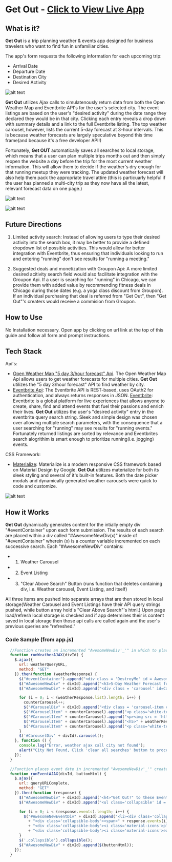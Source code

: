 # Get Out - [Click to View Live App](https://nicholas-schaefer.github.io/getout)

## What is it?

**Get Out** is a trip planning weather & events app designed for business travelers who want to find fun in unfamiliar cities. 

The app's form requests the following information for each upcoming trip:
* Arrival Date
* Departure Date
* Destination City
* Desired Activity

![alt text](/assets/images/user-guide-images/form-inputs.jpg "form-inputs")


**Get Out** utilizes Ajax calls to simulatenously return data from both the Open Weather Map and Eventbrite API's for the user's selected city. The event listings are based on the user's "desired activity" during the date range they declared they would be in that city. Clicking each entry reveals a drop down with summary details and a link to the full Eventbrite listing. The top weather carousel, however, lists the current 5-day forecast at 3-hour intervals. This is because weather forecasts are largely speculative beyond this time frame(and because it's a free developer API!) 

Fortunately, **Get OUT** automatically saves all searches to local storage, which means that a user can plan multiple trips months out and then simply reopen the website a day before the trip for the most current weather information. This will allow them to decide if the weather's dry enough for that running meetup they were tracking. The updated weather forecast will also help them pack the appropriate travel attire (this is particuarly helpful if the user has planned a multi-city trip as they now have all the latest, relevant forecast data on one page.)

![alt text](/assets/images/user-guide-images/search-results.jpg "search-results")

![alt text](/assets/images/user-guide-images/expanded-event.jpg "expanded-event")

## Future Directions
1. Limited activity search:
Instead of allowing users to type their desired activity into the search box, it may be better to provide a defined dropdown list of possible activities. This would allow for better integration with Eventbrite, thus ensuring that individuals looking to run and entering "running" don't see results for "running a meeting."

2. Suggested deals and monetization with Groupon Api:
A more limited desired acitivity search field would also facilitate integration with the Groupon Api. If a user is searching for "running" in Chicago, we can provide them with added value by recommending fitness deals in Chicago during those dates (e.g. a yoga class discount from Groupon). If an individual purchasing that deal is referred from "Get Out", then "Get Out"'s creaters would receive a commision from Groupon.

## How to Use
No Installation necessary. Open app by clicking on url link at the top of this guide and follow all form and prompt instructions.

## Tech Stack
Api's:
* [Open Weather Map "5 day 3/hour forecast" Api](https://openweathermap.org/forecast5). The Open Weather Map Api allows users to get weather forecasts for multiple cities. **Get Out** utilizes the "5 day 3/hour forecast" API to find weather by city.
* [Eventbrite Api](https://www.eventbrite.com/platform/api): The Eventbrite API is REST-based, uses OAuth2 for authentication, and always returns responses in JSON. [Eventbrite](https://www.eventbrite.com/): Eventbrite is a global platform for live experiences that allows anyone to create, share, find and attend events that fuel their passions and enrich their lives.  **Get Out** utilizes the user's "desired activity" entry in the eventbrite query search string. Sleek and simple design was chosen over allowing multiple search parameters, with the consequence that a user searching for "running" may see results for "running events." Fortunately returned listings are sorted by relevance and Eventbrites search alogrithim is smart enough to prioritize running(i.e. jogging) events.

CSS Framework:
* [Materialize](https://materializecss.com/): Materialize is a modern responsive CSS framework based on Material Design by Google. **Get Out** utilizes materialize for both its sleek styling and several of it's built-in features. Both the date picker modals and dynamically generated weather carousels were quick to code and customize.

![alt text](/assets/images/user-guide-images/datepicker-modal.jpg "datepicker-modal")

## How it Works
**Get Out** dynamically generates content for the intially empty div "#eventContainer" upon each form submission. The results of each search are placed within a div called "#AwesomeNewDiv(x)" inside of "#eventContainer" wherein (x) is a counter variable incremented on each successive search. Each "#AwesomeNewDiv" contains:
* 1. Weather Carousel
* 2. Event Listing
* 3. "Clear Above Search" Button (runs function that deletes containing div, i.e. Weather carousel, Event Listing, and itself)

All three items are pushed into separate arrays that are then stored in local storage(Weather Carousel and Event Listings have their API query strings pushed, while button array hold's "Clear Above Search"'s html.) Upon page load/refresh local storage is checked and if app determines their is content saved in local storage then those api calls are called again and the user's previous queries are "refreshed." 

### Code Sample (from app.js)

```js
  //Function creates an incremented "AwesomeNewDiv'_'" in which to place query weather results
  function runWeatherAJAX(divId) {
    $.ajax({
      url: weatherQueryURL,
      method: "GET"
    }).then(function (weatherResponse) {
      $("#eventContainer").append("<div class = 'DestroyMe' id = AwesomeNewDiv" + divId + ">");
      $("#AwesomeNewDiv" + divId).append("<h3>5-Day Weather Forecast for " + weatherResponse.city.name + "</h3>");
      $("#AwesomeNewDiv" + divId).append("<div class = 'carousel' id=CarouselDiv" + divId + ">");

      for (i = 0; i < (weatherResponse.list).length; i++) {
        counterCarousel++;
        $("#CarouselDiv" + divId).append("<div class = 'carousel-item cyan white-text' href='#' id=CarouselItem" + counterCarousel + ">");
        $("#CarouselItem" + counterCarousel).append("<p class='white-text'>" + weatherResponse.list[i].dt_txt + "</p>");
        $("#CarouselItem" + counterCarousel).append("<p><img src = 'https://openweathermap.org/img/w/" + weatherResponse.list[i].weather[0].icon + ".png' class='floatLeft' alt='WeatherIcon'></p>");
        $("#CarouselItem" + counterCarousel).append("<h5>" + weatherResponse.list[i].weather[0].description + "</h5>");
        $("#CarouselItem" + counterCarousel).append("<p class='white-text'>Temp= " + weatherResponse.list[i].main.temp + "°F</p>");
      }
      $('#CarouselDiv' + divId).carousel();
    }, function () {
      console.log("Error, weather ajax call city not found");
      alert("City Not Found, Click 'clear all searches' button to proceed");
    });
  }

  //Function places event date in incremented "AwesomeNewDiv'_'" created via runWeatherAJAX().
  function runEventAJAX(divId, buttonHtml) {
    $.ajax({
      url: queryURLComplete,
      method: "GET"
    }).then(function (response) {
      $("#AwesomeNewDiv" + divId).append('<h4>"Get Out!" to these Events during your trip</h4>');
      $("#AwesomeNewDiv" + divId).append("<ul class='collapsible' id = AwesomeNewEventDiv" + divId + ">");

      for (i = 0; i < (response.events).length; i++) {
        $("#AwesomeNewEventDiv" + divId).append("<li><div class='collapsible-header'><i class='material-icons'>expand_more</i>" + response.events[i].start.local + " " + response.events[i].name.text + "</div>"
          + "<div class='collapsible-body'><span>" + response.events[i].description.text + "</span></div>"
          + "<div class='collapsible-body'><i class='material-icons'>place</i><span>" + response.events[i].venue.name + ": " + response.events[i].venue.address.localized_address_display + "</span></div>"
          + "<div class='collapsible-body'><i class='material-icons'>exit_to_app</i><span><a href='" + response.events[i].url + "'target=_blank>View Full Eventbrite Listing</span></div></li>");
      }
      $('.collapsible').collapsible();
      $("#AwesomeNewDiv" + divId).append($(buttonHtml));
    });
  }
```
